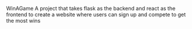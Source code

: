 WinAGame
A project that takes flask as the backend and react as the frontend to create a website where users can sign up and compete to get the most wins
